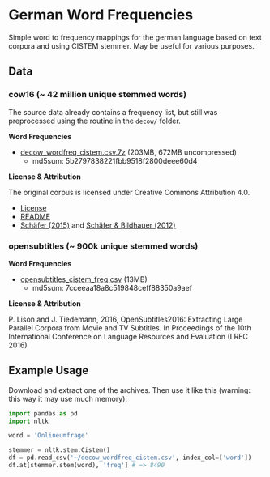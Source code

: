 # German Word Frequencies

Simple word to frequency mappings for the german language based on text corpora and using CISTEM stemmer. May be useful for various purposes.

## Data

### cow16 (~ 42 million unique stemmed words)

The source data already contains a frequency list, but still was preprocessed using the routine in the `decow/` folder.

**Word Frequencies**

 - [decow_wordfreq_cistem.csv.7z](https://nlp-data-filestorage.s3.eu-central-1.amazonaws.com/word-frequencies/decow_wordfreq_cistem.csv.7z) (203MB, 672MB uncompressed)
   - md5sum: 5b2797838221fbb9518f2800deee60d4

**License & Attribution**

The original corpus is licensed under Creative Commons Attribution 4.0.

- [License](https://www.webcorpora.org/opendata/frequencies/german/decow16b/LICENSE)
- [README](https://www.webcorpora.org/opendata/frequencies/german/decow16b/README)
- [Schäfer (2015)](http://rolandschaefer.net/?p=749) and [Schäfer & Bildhauer (2012)](http://rolandschaefer.net/?p=70)

### opensubtitles (~ 900k unique stemmed words)

**Word Frequencies**

 - [opensubtitles_cistem_freq.csv](https://github.com/olastor/german-word-frequencies/blob/main/opensubtitles/opensubtitles_cistem_freq.csv?raw=true) (13MB)
   - md5sum: 7cceeaa18a8c519848ceff88350a9aef

**License & Attribution**

P. Lison and J. Tiedemann, 2016, OpenSubtitles2016: Extracting Large Parallel Corpora from Movie and TV Subtitles. In Proceedings of the 10th International Conference on Language Resources and Evaluation (LREC 2016)

## Example Usage

Download and extract one of the archives. Then use it like this (warning: this way it may use much memory):

```python
import pandas as pd
import nltk

word = 'Onlineumfrage'

stemmer = nltk.stem.Cistem()
df = pd.read_csv('~/decow_wordfreq_cistem.csv', index_col=['word'])
df.at[stemmer.stem(word), 'freq'] # => 8490
```

